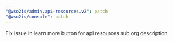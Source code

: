 ```yaml
---
"@wso2is/admin.api-resources.v2": patch
"@wso2is/console": patch
---
```


Fix issue in learn more button for api resources sub org description
